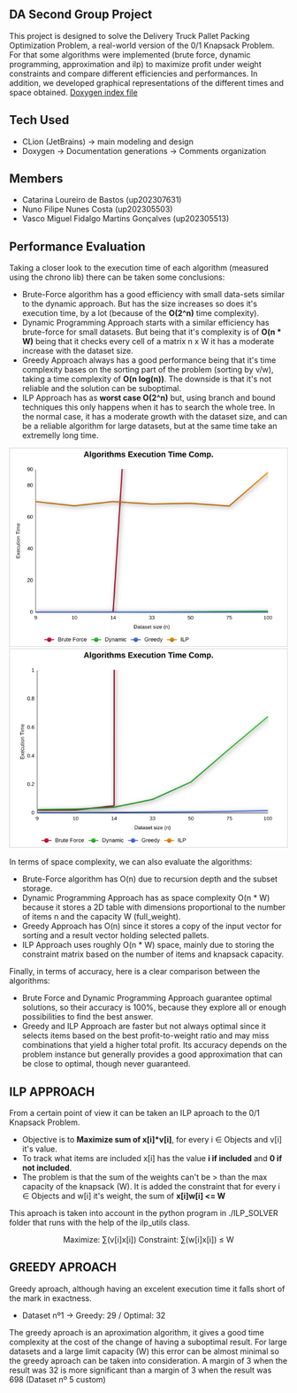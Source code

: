 ## DA Second Group Project
This project is designed to solve the Delivery Truck Pallet Packing Optimization Problem, a real-world version of the 0/1 Knapsack Problem.
For that some algorithms were implemented (brute force, dynamic programming, approximation and ilp) to maximize profit under weight constraints and compare different efficiencies and performances.
In addition, we developed graphical representations of the different times and space obtained.
[ Doxygen index file](./docs/html/index.html)

## Tech Used

- CLion (JetBrains)
  -> main modeling and design
- Doxygen
  -> Documentation generations
  -> Comments organization


## Members

- Catarina Loureiro de Bastos (up202307631)
- Nuno Filipe Nunes Costa (up202305503)
- Vasco Miguel Fidalgo Martins Gonçalves (up202305513)

## Performance Evaluation

Taking a closer look to the execution time of each algorithm (measured using the chrono lib) there can be taken some conclusions:

- Brute-Force algorithm has a good efficiency with small data-sets similar to the dynamic approach. But has the size increases so does it's execution time, by a lot (because of the **O(2^n)** time complexity).
- Dynamic Programming Approach starts with a similar efficiency has brute-force for small datasets. But being that it's complexity is of **O(n * W)** being that it checks every cell of a matrix n x W it has a moderate increase with the dataset size.
- Greedy Approach always has a good performance being that it's time complexity bases on the sorting part of the problem (sorting by v/w), taking a time complexity of **O(n log(n))**. The downside is that it's not reliable and the solution can be suboptimal.
- ILP Approach has as **worst case O(2^n)** but, using branch and bound techniques this only happens when it has to search the whole tree. In the normal case, it has a moderate growth with the dataset size, and can be a reliable algorithm for large datasets, but at the same time take an extremelly long time.

![da-graph-1.png](docs/da-graph-1.png)
![da-graph-2.png](docs/da-graph-2.png)

In terms of space complexity, we can also evaluate the algorithms:

- Brute-Force algorithm has O(n) due to recursion depth and the subset storage.
- Dynamic Programming Approach has as space complexity O(n * W) because it stores a 2D table with dimensions proportional to the number of items n and the capacity W (full_weight).
- Greedy Approach has O(n) since it stores a copy of the input vector for sorting and a result vector holding selected pallets.
- ILP Approach uses roughly O(n * W) space, mainly due to storing the constraint matrix based on the number of items and knapsack capacity.

Finally, in terms of accuracy, here is a clear comparison between the algorithms:

- Brute Force and Dynamic Programming Approach guarantee optimal solutions, so their accuracy is 100%, because they explore all or enough possibilities to find the best answer.
- Greedy and ILP Approach are faster but not always optimal since it selects items based on the best profit-to-weight ratio and may miss combinations that yield a higher total profit. Its accuracy depends on the problem instance but generally provides a good approximation that can be close to optimal, though never guaranteed.

## ILP APPROACH

From a certain point of view it can be taken an ILP aproach to the 0/1 Knapsack Problem.

- Objective is to **Maximize sum of x[i]*v[i]**, for every i ∈ Objects and v[i] it's value.
- To track what items are included x[i] has the value **i if included** and **0 if not included**.
- The problem is that the sum of the weights can't be > than the max capacity of the knapsack (W). It is added the constraint that for every i ∈ Objects and w[i] it's weight, the sum of **x[i]w[i] <= W**

This aproach is taken into account in the python program in ./ILP_SOLVER folder that runs with the help of the ilp_utils class.

<p align="center">
Maximize: ∑(v[i]x[i])
Constraint: ∑(w[i]x[i]) ≤ W
</p>

## GREEDY APROACH

Greedy aproach, although having an excelent execution time it falls short of the mark in exactness.

- Dataset nº1 -> Greedy: 29 / Optimal: 32

The greedy aproach is an aproximation algorithm, it gives a good time complexity at the cost of the change of having a suboptimal result. 
For large datasets and a large limit capacity (W) this error can be almost minimal so the greedy aproach can be taken into consideration. A margin of 3 when the result was 32 is more significant than a margin of 3 when the result was 698 (Dataset nº 5 custom)
